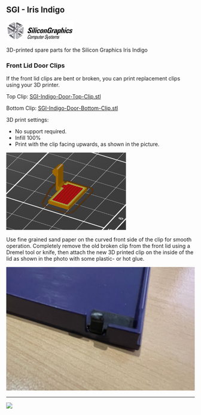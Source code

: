 ## SGI - Iris Indigo

<img src="https://github.com/flexion-unity/SGI-3DPrint/raw/main/img/SGI-Logo.png" width="180">

3D-printed spare parts for the Silicon Graphics Iris Indigo

### Front Lid Door Clips

If the front lid clips are bent or broken, you can print replacement clips using your 3D printer.

Top Clip: [SGI-Indigo-Door-Top-Clip.stl](SGI-Indigo-Door-Top-Clip.stl)

Bottom Clip: [SGI-Indigo-Door-Bottom-Clip.stl](SGI-Indigo-Door-Bottom-Clip.stl)


3D print settings:

- No support required.
- Infill 100%
- Print with the clip facing upwards, as shown in the picture.

<img src="https://raw.githubusercontent.com/flexion-unity/SGI-3DPrint/main/Indigo/img/SGI-Indigo-Door-Clip-PrintSupport.png" width="320">


Use fine grained sand paper on the curved front side of the clip for smooth operation. Completely remove the old broken clip from the front lid using a Dremel tool or knife, then attach the new 3D printed clip on the inside of the lid as shown in the photo with some plastic- or hot glue.

<img src="https://raw.githubusercontent.com/flexion-unity/SGI-3DPrint/main/Indigo/img/SGI-Indigo-Door-Clip.JPG" width="512">


<hr><img src="https://www.flexion.ch/cdn/img/flexion.svg" width="120">